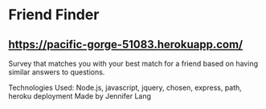 # Friend Finder

## https://pacific-gorge-51083.herokuapp.com/

Survey that matches you with your best match for a friend based on having similar answers to questions.

Technologies Used:  Node.js, javascript, jquery, chosen, express, path, heroku deployment
Made by Jennifer Lang
